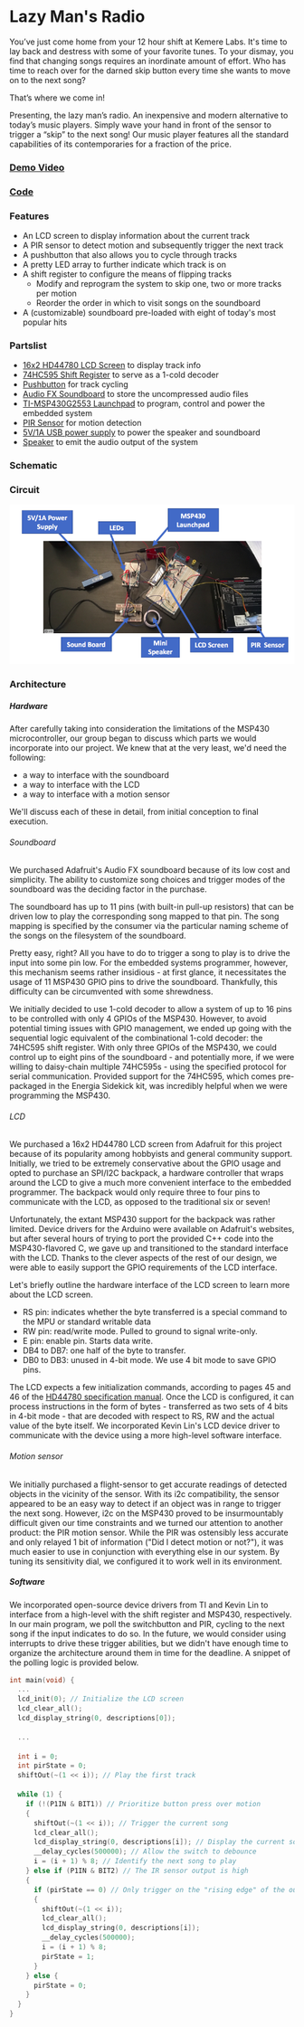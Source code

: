 # Lazy Man's Radio

You’ve just come home from your 12 hour shift at Kemere Labs. It's time to lay back and destress with some of your favorite tunes. To your dismay, you find that changing songs requires an inordinate amount of effort. Who has time to reach over for the darned skip button every time she wants to move on to the next song?

That’s where we come in!

Presenting, the lazy man’s radio. An inexpensive and modern alternative to today’s music players. Simply wave your hand in front of the sensor to trigger a “skip” to the next song! Our music player features all the standard capabilities of its contemporaries for a fraction of the price.

### [Demo Video](https://www.youtube.com/watch?v=JdD40mU05lw)

### [Code](https://github.com/sujayt123/lazy-radio-station)

### Features

* An LCD screen to display information about the current track
* A PIR sensor to detect motion and subsequently trigger the next track
* A pushbutton that also allows you to cycle through tracks
* A pretty LED array to further indicate which track is on
* A shift register to configure the means of flipping tracks
  * Modify and reprogram the system to skip one, two or more tracks per motion
  * Reorder the order in which to visit songs on the soundboard
* A (customizable) soundboard pre-loaded with eight of today's most popular hits


### Partslist

 * [16x2 HD44780 LCD Screen](https://www.adafruit.com/product/181) to display track info
 * [74HC595 Shift Register](http://www.ti.com/lit/ds/symlink/sn74hc595.pdf) to serve as a 1-cold decoder
 * [Pushbutton](https://www.sparkfun.com/products/97) for track cycling
 * [Audio FX Soundboard](https://www.adafruit.com/product/2220) to store the uncompressed audio files
 * [TI-MSP430G2553 Launchpad](http://www.ti.com/tool/MSP-EXP430G2) to program, control and power the embedded system
 * [PIR Sensor](https://www.adafruit.com/product/189) for motion detection
 * [5V/1A USB power supply](https://www.amazon.com/Jackery-Premium-3350mAh-Portable-Charger/dp/B00L9F95RO/ref=zg_bs_7073960011_15?_encoding=UTF8&psc=1&refRID=KQ9980D06M4S5FD3NESW) to power the speaker and soundboard
 * [Speaker](https://www.sparkfun.com/products/14023) to emit the audio output of the system

### Schematic

### Circuit 
![Circuit implementation](circuit.png "Circuit implementation")

### Architecture
##### Hardware
After carefully taking into consideration the limitations of the MSP430 microcontroller, our group began to discuss which parts we would incorporate into our project. We knew that at the very least, we'd need the following:
* a way to interface with the soundboard
* a way to interface with the LCD
* a way to interface with a motion sensor

We'll discuss each of these in detail, from initial conception to final execution.
###### Soundboard 
We purchased Adafruit's Audio FX soundboard because of its low cost and simplicity. The ability to customize song choices and trigger modes of the soundboard was the deciding factor in the purchase.

The soundboard has up to 11 pins (with built-in pull-up resistors) that can be driven low to play the corresponding song mapped to that pin. The song mapping is specified by the consumer via the particular naming scheme of the songs on the filesystem of the soundboard. 

Pretty easy, right? All you have to do to trigger a song to play is to drive the input into some pin low. For the embedded systems programmer, however, this mechanism seems rather insidious - at first glance, it necessitates the usage of 11 MSP430 GPIO pins to drive the soundboard. Thankfully, this difficulty can be circumvented with some shrewdness. 

We initially decided to use 1-cold decoder to allow a system of up to 16 pins to be controlled with only 4 GPIOs of the MSP430. However, to avoid potential timing issues with GPIO management, we ended up going with the sequential logic equivalent of the combinational 1-cold decoder: the 74HC595 shift register. With only three GPIOs of the MSP430, we could control up to eight pins of the soundboard - and potentially more, if we were willing to daisy-chain multiple 74HC595s - using the specified protocol for serial communication. Provided support for the 74HC595, which comes pre-packaged in the Energia Sidekick kit, was incredibly helpful when we were programming the MSP430.

###### LCD
We purchased a 16x2 HD44780 LCD screen from Adafruit for this project because of its popularity among hobbyists and general community support. Initially, we tried to be extremely conservative about the GPIO usage and opted to purchase an SPI/I2C backpack, a hardware controller that wraps around the LCD to give a much more convenient interface to the embedded programmer. The backpack would only require three to four pins to communicate with the LCD, as opposed to the traditional six or seven!

Unfortunately, the extant MSP430 support for the backpack was rather limited. Device drivers for the Arduino were available on Adafruit's websites, but after several hours of trying to port the provided C++ code into the MSP430-flavored C, we gave up and transitioned to the standard interface with the LCD. Thanks to the clever aspects of the rest of our design, we were able to easily support the GPIO requirements of the LCD interface.

Let's briefly outline the hardware interface of the LCD screen to learn more about the LCD screen.
* RS pin: indicates whether the byte transferred is a special command to the MPU or standard writable data
* RW pin: read/write mode. Pulled to ground to signal write-only.
* E  pin: enable pin. Starts data write.
* DB4 to DB7: one half of the byte to transfer.
* DB0 to DB3: unused in 4-bit mode. We use 4 bit mode to save GPIO pins.

The LCD expects a few initialization commands, according to pages 45 and 46 of the [HD44780 specification manual](https://www.sparkfun.com/datasheets/LCD/HD44780.pdf). Once the LCD is configured, it can process instructions in the form of bytes - transferred as two sets of 4 bits in 4-bit mode - that are decoded with respect to RS, RW and the actual value of the byte itself. We incorporated Kevin Lin's LCD device driver to communicate with the device using a more high-level software interface.

###### Motion sensor 
We initially purchased a flight-sensor to get accurate readings of detected objects in the vicinity of the sensor. With its i2c compatibility, the sensor appeared to be an easy way to detect if an object was in range to trigger the next song. However, i2c on the MSP430 proved to be insurmountably difficult given our time constraints and we turned our attention to another product: the PIR motion sensor. While the PIR was ostensibly less accurate and only relayed 1 bit of information ("Did I detect motion or not?"), it was much easier to use in conjunction with everything else in our system. By tuning its sensitivity dial, we configured it to work well in its environment.

##### Software
We incorporated open-source device drivers from TI and Kevin Lin to interface from a high-level with the shift register and MSP430, respectively. In our main program, we poll the switchbutton and PIR, cycling to the next song if the input indicates to do so. In the future, we would consider using interrupts to drive these trigger abilities, but we didn't have enough time to organize the architecture around them in time for the deadline. A snippet of the polling logic is provided below.

```c
int main(void) {
  ...
  lcd_init(0); // Initialize the LCD screen
  lcd_clear_all();
  lcd_display_string(0, descriptions[0]);

  ...

  int i = 0;
  int pirState = 0;
  shiftOut(~(1 << i)); // Play the first track

  while (1) {
    if (!(P1IN & BIT1)) // Prioritize button press over motion
    {
      shiftOut(~(1 << i)); // Trigger the current song
      lcd_clear_all();
      lcd_display_string(0, descriptions[i]); // Display the current song 
      __delay_cycles(500000); // Allow the switch to debounce
      i = (i + 1) % 8; // Identify the next song to play    
    } else if (P1IN & BIT2) // The IR sensor output is high
    {
      if (pirState == 0) // Only trigger on the "rising edge" of the output
      {
        shiftOut(~(1 << i));
        lcd_clear_all();
        lcd_display_string(0, descriptions[i]);
        __delay_cycles(500000);
        i = (i + 1) % 8;
        pirState = 1;
      }
    } else {
      pirState = 0;
    }
  }
}
```
